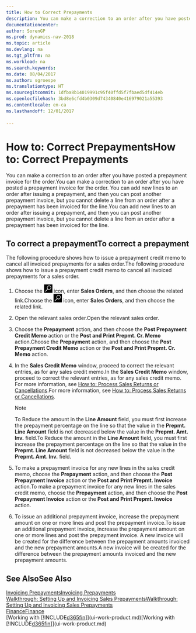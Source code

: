 ```yaml
---
title: How to Correct Prepayments
description: You can make a correction to an order after you have posted a prepayment invoice for the order. You can add new lines to an order after issuing a prepayment, and then you can post another prepayment invoice, but you cannot delete a line from an order after a prepayment has been invoiced for the line.
documentationcenter: 
author: SorenGP
ms.prod: dynamics-nav-2018
ms.topic: article
ms.devlang: na
ms.tgt_pltfrm: na
ms.workload: na
ms.search.keywords: 
ms.date: 08/04/2017
ms.author: sgroespe
ms.translationtype: HT
ms.sourcegitcommit: 1dfba8b14019991c95f40ffd5f7fbaed5df414eb
ms.openlocfilehash: 3bd8e6cfd4b0309d74340840e416979021a55393
ms.contentlocale: en-ca
ms.lasthandoff: 12/01/2017

---
```

# <a name="how-to-correct-prepayments"></a><span data-ttu-id="cee31-104">How to: Correct Prepayments</span><span class="sxs-lookup"><span data-stu-id="cee31-104">How to: Correct Prepayments</span></span>
<span data-ttu-id="cee31-105">You can make a correction to an order after you have posted a prepayment invoice for the order.</span><span class="sxs-lookup"><span data-stu-id="cee31-105">You can make a correction to an order after you have posted a prepayment invoice for the order.</span></span> <span data-ttu-id="cee31-106">You can add new lines to an order after issuing a prepayment, and then you can post another prepayment invoice, but you cannot delete a line from an order after a prepayment has been invoiced for the line.</span><span class="sxs-lookup"><span data-stu-id="cee31-106">You can add new lines to an order after issuing a prepayment, and then you can post another prepayment invoice, but you cannot delete a line from an order after a prepayment has been invoiced for the line.</span></span>  

## <a name="to-correct-a-prepayment"></a><span data-ttu-id="cee31-107">To correct a prepayment</span><span class="sxs-lookup"><span data-stu-id="cee31-107">To correct a prepayment</span></span>
<span data-ttu-id="cee31-108">The following procedure shows how to issue a prepayment credit memo to cancel all invoiced prepayments for a sales order.</span><span class="sxs-lookup"><span data-stu-id="cee31-108">The following procedure shows how to issue a prepayment credit memo to cancel all invoiced prepayments for a sales order.</span></span>  
1. <span data-ttu-id="cee31-109">Choose the ![Search for Page or Report](media/ui-search/search_small.png "Search for Page or Report icon") icon, enter **Sales Orders**, and then choose the related link.</span><span class="sxs-lookup"><span data-stu-id="cee31-109">Choose the ![Search for Page or Report](media/ui-search/search_small.png "Search for Page or Report icon") icon, enter **Sales Orders**, and then choose the related link.</span></span>  
2. <span data-ttu-id="cee31-110">Open the relevant sales order.</span><span class="sxs-lookup"><span data-stu-id="cee31-110">Open the relevant sales order.</span></span>
3. <span data-ttu-id="cee31-111">Choose the **Prepayment** action, and then choose the **Post Prepayment Credit Memo** action or the **Post and Print Prepmt. Cr. Memo** action.</span><span class="sxs-lookup"><span data-stu-id="cee31-111">Choose the **Prepayment** action, and then choose the **Post Prepayment Credit Memo** action or the **Post and Print Prepmt. Cr. Memo** action.</span></span>  
4. <span data-ttu-id="cee31-112">In the **Sales Credit Memo** window, proceed to correct the relevant entries, as for any sales credit memo.</span><span class="sxs-lookup"><span data-stu-id="cee31-112">In the **Sales Credit Memo** window, proceed to correct the relevant entries, as for any sales credit memo.</span></span> <span data-ttu-id="cee31-113">For more information, see [How to: Process Sales Returns or Cancellations](sales-how-process-sales-returns-cancellations.md).</span><span class="sxs-lookup"><span data-stu-id="cee31-113">For more information, see [How to: Process Sales Returns or Cancellations](sales-how-process-sales-returns-cancellations.md).</span></span>     

    > [!NOTE]  
    > <span data-ttu-id="cee31-114">To Reduce the amount in the **Line Amount** field, you must first increase the prepayment percentage on the line so that the value in the **Prepmt. Line Amount** field is not decreased below the value in the **Prepmt. Amt. Inv.** field.</span><span class="sxs-lookup"><span data-stu-id="cee31-114">To Reduce the amount in the **Line Amount** field, you must first increase the prepayment percentage on the line so that the value in the **Prepmt. Line Amount** field is not decreased below the value in the **Prepmt. Amt. Inv.** field.</span></span>

5. <span data-ttu-id="cee31-115">To make a prepayment invoice for any new lines in the sales credit memo, choose the **Prepayment** action, and then choose the **Post Prepayment Invoice** action or the **Post and Print Prepmt. Invoice** action.</span><span class="sxs-lookup"><span data-stu-id="cee31-115">To make a prepayment invoice for any new lines in the sales credit memo, choose the **Prepayment** action, and then choose the **Post Prepayment Invoice** action or the **Post and Print Prepmt. Invoice** action.</span></span>  
6. <span data-ttu-id="cee31-116">To issue an additional prepayment invoice, increase the prepayment amount on one or more lines and post the prepayment invoice.</span><span class="sxs-lookup"><span data-stu-id="cee31-116">To issue an additional prepayment invoice, increase the prepayment amount on one or more lines and post the prepayment invoice.</span></span> <span data-ttu-id="cee31-117">A new invoice will be created for the difference between the prepayment amounts invoiced and the new prepayment amounts.</span><span class="sxs-lookup"><span data-stu-id="cee31-117">A new invoice will be created for the difference between the prepayment amounts invoiced and the new prepayment amounts.</span></span>  

## <a name="see-also"></a><span data-ttu-id="cee31-118">See Also</span><span class="sxs-lookup"><span data-stu-id="cee31-118">See Also</span></span>  
[<span data-ttu-id="cee31-119">Invoicing Prepayments</span><span class="sxs-lookup"><span data-stu-id="cee31-119">Invoicing Prepayments</span></span>](finance-invoice-prepayments.md)  
[<span data-ttu-id="cee31-120">Walkthrough: Setting Up and Invoicing Sales Prepayments</span><span class="sxs-lookup"><span data-stu-id="cee31-120">Walkthrough: Setting Up and Invoicing Sales Prepayments</span></span>](walkthrough-setting-up-and-invoicing-sales-prepayments.md)  
[<span data-ttu-id="cee31-121">Finance</span><span class="sxs-lookup"><span data-stu-id="cee31-121">Finance</span></span>](finance.md)  
<span data-ttu-id="cee31-122">[Working with [!INCLUDE[d365fin](includes/d365fin_md.md)]](ui-work-product.md)</span><span class="sxs-lookup"><span data-stu-id="cee31-122">[Working with [!INCLUDE[d365fin](includes/d365fin_md.md)]](ui-work-product.md)</span></span>

